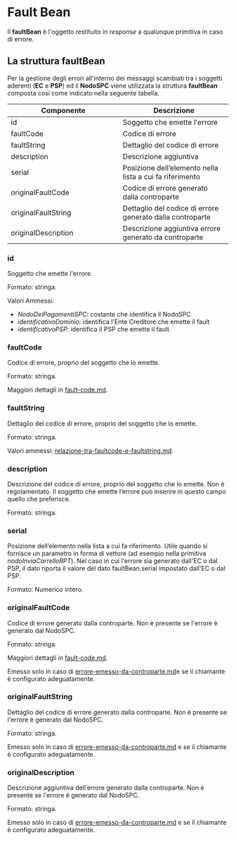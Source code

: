 # Fault Bean

Il **faultBean** è l'oggetto restituito in _response_ a qualunque primitiva in caso di errore.

## La struttura faultBean <a href="#la-struttura-faultbean" id="la-struttura-faultbean"></a>

Per la gestione degli errori all'interno dei messaggi scambiati tra i soggetti aderenti (**EC** e **PSP**) ed il **NodoSPC** viene utilizzata la struttura **faultBean** composta così come indicato nella seguente tabella.

<table><thead><tr><th width="238.83869028788337">Componente</th><th>Descrizione</th></tr></thead><tbody><tr><td>id</td><td>Soggetto che emette l'errore</td></tr><tr><td>faultCode</td><td>Codice di errore</td></tr><tr><td>faultString</td><td>Dettaglio del codice di errore</td></tr><tr><td>description</td><td>Descrizione aggiuntiva</td></tr><tr><td>serial</td><td>Posizione dell’elemento nella lista a cui fa riferimento</td></tr><tr><td>originalFaultCode</td><td>Codice di errore generato dalla controparte</td></tr><tr><td>originalFaultString</td><td>Dettaglio del codice di errore generato dalla controparte</td></tr><tr><td>originalDescription</td><td>Descrizione aggiuntiva errore generato da controparte</td></tr></tbody></table>

### id <a href="#id" id="id"></a>

Soggetto che emette l'errore.

Formato: stringa.

Valori Ammessi:

* _NodoDeiPagamentiSPC_: costante che identifica il NodoSPC
* _identificativoDominio_: identifica l'Ente Creditore che emette il fault
* _identificativoPSP_: identifica il PSP che emette il fault

### faultCode <a href="#faultcode" id="faultcode"></a>

Codice di errore, proprio del soggetto che lo emette.

Formato: stringa.

Maggiori dettagli in [fault-code.md](struttura-degli-errori/fault-code.md "mention").

### faultString <a href="#faultstring" id="faultstring"></a>

Dettaglio del codice di errore, proprio del soggetto che lo emette.

Formato: stringa.

Valori ammessi: [relazione-tra-faultcode-e-faultstring.md](faultcode-e-faultstring/relazione-tra-faultcode-e-faultstring.md "mention").

### description <a href="#description" id="description"></a>

Descrizione del codice di errore, proprio del soggetto che lo emette. Non è regolamentato. Il soggetto che emette l’errore può inserire in questo campo quello che preferisce.

Formato: stringa.

### serial <a href="#serial" id="serial"></a>

Posizione dell’elemento nella lista a cui fa riferimento. Utile quando si fornisce un parametro in forma di vettore (ad esempio nella primitiva _nodoInviaCarrelloRPT_). Nel caso in cui l'errore sia generato dall'EC o dal PSP, il dato riporta il valore del dato faultBean.serial impostato dall'EC o dal PSP.

Formato: Numerico intero.

### originalFaultCode <a href="#originalfaultcode" id="originalfaultcode"></a>

Codice di errore generato dalla controparte. Non è presente se l'errore è generato dal NodoSPC.

Formato: stringa.

Maggiori dettagli in [fault-code.md](struttura-degli-errori/fault-code.md "mention").

Emesso solo in caso di [errore-emesso-da-controparte.md](classificazione-degli-errori/errore-emesso-da-controparte.md "mention")e se il chiamante è configurato adeguatamente.

### originalFaultString <a href="#originalfaultstring" id="originalfaultstring"></a>

Dettaglio del codice di errore generato dalla controparte. Non è presente se l'errore è generato dal NodoSPC.

Formato: stringa.

Emesso solo in caso di [errore-emesso-da-controparte.md](classificazione-degli-errori/errore-emesso-da-controparte.md "mention") e se il chiamante è configurato adeguatamente.

### originalDescription <a href="#originaldescription" id="originaldescription"></a>

Descrizione aggiuntiva dell’errore generato dalla controparte. Non è presente se l'errore è generato dal NodoSPC.

Formato: stringa.

Emesso solo in caso di [errore-emesso-da-controparte.md](classificazione-degli-errori/errore-emesso-da-controparte.md "mention") e se il chiamante è configurato adeguatamente.
